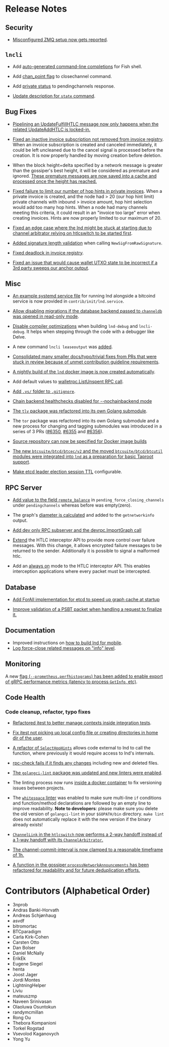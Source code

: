 # Release Notes

## Security

* [Misconfigured ZMQ
  setup now gets reported](https://github.com/lightningnetwork/lnd/pull/5710).

## `lncli`

* Add [auto-generated command-line completions](https://github.com/lightningnetwork/lnd/pull/4177) 
  for Fish shell.  

* Add [chan_point flag](https://github.com/lightningnetwork/lnd/pull/6152)
  to closechannel command.

* Add [private status](https://github.com/lightningnetwork/lnd/pull/6167)
  to pendingchannels response.

* [Update description for `state` command](https://github.com/lightningnetwork/lnd/pull/6237).

## Bug Fixes

* [Pipelining an UpdateFulfillHTLC message now only happens when the related UpdateAddHTLC is locked-in.](https://github.com/lightningnetwork/lnd/pull/6246)

* [Fixed an inactive invoice subscription not removed from invoice
  registry](https://github.com/lightningnetwork/lnd/pull/6053). When an invoice
  subscription is created and canceled immediately, it could be left uncleaned
  due to the cancel signal is processed before the creation. It is now properly
  handled by moving creation before deletion.   

* When the block height+delta specified by a network message is greater than
  the gossiper's best height, it will be considered as premature and ignored.
  [These premature messages are now saved into a cache and processed once the
  height has reached.](https://github.com/lightningnetwork/lnd/pull/6054)

* [Fixed failure to limit our number of hop hints in private invoices](https://github.com/lightningnetwork/lnd/pull/6236).
  When a private invoice is created, and the node had > 20 (our hop hint limit)
  private channels with inbound > invoice amount, hop hint selection would add
  too many hop hints. When a node had many channels meeting this criteria, it 
  could result in an "invoice too large" error when creating invoices. Hints 
  are now properly limited to our maximum of 20.

* [Fixed an edge case where the lnd might be stuck at starting due to channel
  arbitrator relying on htlcswitch to be started
  first](https://github.com/lightningnetwork/lnd/pull/6214).

* [Added signature length
  validation](https://github.com/lightningnetwork/lnd/pull/6314) when calling
  `NewSigFromRawSignature`.

* [Fixed deadlock in invoice
  registry](https://github.com/lightningnetwork/lnd/pull/6332).

* [Fixed an issue that would cause wallet UTXO state to be incorrect if a 3rd
  party sweeps our anchor
  output](https://github.com/lightningnetwork/lnd/pull/6274).

## Misc

* [An example systemd service file](https://github.com/lightningnetwork/lnd/pull/6033)
  for running lnd alongside a bitcoind service is now provided in
  `contrib/init/lnd.service`.

* [Allow disabling migrations if the database backend passed to `channeldb` was
  opened in read-only mode](https://github.com/lightningnetwork/lnd/pull/6084).

* [Disable compiler optimizations](https://github.com/lightningnetwork/lnd/pull/6105)
  when building `lnd-debug` and `lncli-debug`. It helps when stepping through the code
  with a debugger like Delve.
  
* A new command `lncli leaseoutput` was [added](https://github.com/lightningnetwork/lnd/pull/5964).

* [Consolidated many smaller docs/typo/trivial fixes from PRs that were stuck
  in review because of unmet contribution guideline
  requirements](https://github.com/lightningnetwork/lnd/pull/6080).

* [A nightly build of the `lnd` docker image is now created
  automatically](https://github.com/lightningnetwork/lnd/pull/6160).
  
* Add default values to [walletrpc.ListUnspent RPC call](https://github.com/lightningnetwork/lnd/pull/6190).

* [Add `.vs/` folder to `.gitignore`](https://github.com/lightningnetwork/lnd/pull/6178). 

* [Chain backend healthchecks disabled for --nochainbackend mode](https://github.com/lightningnetwork/lnd/pull/6184)

* [The `tlv` package was refactored into its own Golang
  submodule](https://github.com/lightningnetwork/lnd/pull/6283).

* The `tor` package was refactored into its own Golang submodule and a new
  process for changing and tagging submodules was introduced in a series of
  3 PRs ([#6350](https://github.com/lightningnetwork/lnd/pull/6350),
  [#6355](https://github.com/lightningnetwork/lnd/pull/6350) and
  [#6356](https://github.com/lightningnetwork/lnd/pull/6356)).

* [Source repository can now be specified for Docker image builds](https://github.com/lightningnetwork/lnd/pull/6300)

* [The new `btcsuite/btcd/btcec/v2` and the moved `btcsuite/btcd/btcutil`
  modules were integrated into `lnd` as a preparation for basic Taproot
  support](https://github.com/lightningnetwork/lnd/pull/6285).

* [Make etcd leader election session
  TTL](https://github.com/lightningnetwork/lnd/pull/6342) configurable.

## RPC Server

* [Add value to the field
  `remote_balance`](https://github.com/lightningnetwork/lnd/pull/5931) in
  `pending_force_closing_channels` under `pendingchannels` whereas before was
  empty(zero).
* The graph's [diameter is calculated](https://github.com/lightningnetwork/lnd/pull/6066)
  and added to the `getnetworkinfo` output.

* [Add dev only RPC subserver and the devrpc.ImportGraph
  call](https://github.com/lightningnetwork/lnd/pull/6149)
  
* [Extend](https://github.com/lightningnetwork/lnd/pull/6177) the HTLC
  interceptor API to provide more control over failure messages. With this
  change, it allows encrypted failure messages to be returned to the sender.
  Additionally it is possible to signal a malformed htlc.

* Add an [always on](https://github.com/lightningnetwork/lnd/pull/6232) mode to
  the HTLC interceptor API. This enables interception applications where every
  packet must be intercepted.

## Database

* [Add ForAll implementation for etcd to speed up
  graph cache at startup](https://github.com/lightningnetwork/lnd/pull/6136)

* [Improve validation of a PSBT packet when handling a request to finalize it.](https://github.com/lightningnetwork/lnd/pull/6217)

## Documentation

* Improved instructions on [how to build lnd for mobile](https://github.com/lightningnetwork/lnd/pull/6085).
* [Log force-close related messages on "info" level](https://github.com/lightningnetwork/lnd/pull/6124).

## Monitoring

A new [flag (`--prometheus.perfhistograms`) has been added to enable export of
gRPC performance metrics (latency to process `GetInfo`, etc)](https://github.com/lightningnetwork/lnd/pull/6224).

## Code Health

### Code cleanup, refactor, typo fixes

* [Refactored itest to better manage contexts inside integration tests](https://github.com/lightningnetwork/lnd/pull/5756).

* [Fix itest not picking up local config file or creating directories in home
  dir of the user](https://github.com/lightningnetwork/lnd/pull/6202).

* [A refactor of `SelectHopHints`](https://github.com/lightningnetwork/lnd/pull/6182) 
  allows code external to lnd to call the function, where previously it would 
  require access to lnd's internals.

* [rpc-check fails if it finds any changes](https://github.com/lightningnetwork/lnd/pull/6207/)
  including new and deleted files.

* [The `golangci-lint` package was updated and new linters were
  enabled](https://github.com/lightningnetwork/lnd/pull/6244).

* The linting process now runs [inside a docker
  container](https://github.com/lightningnetwork/lnd/pull/6248) to fix
  versioning issues between projects.

* The [`whitespace` linter](https://github.com/lightningnetwork/lnd/pull/6270)
  was enabled to make sure multi-line `if` conditions and function/method
  declarations are followed by an empty line to improve readability.
  **Note to developers**: please make sure you delete the old version of
  `golangci-lint` in your `$GOPATH/bin` directory. `make lint` does not
  automatically replace it with the new version if the binary already exists!
  
* [`ChannelLink` in the `htlcswitch` now performs a 2-way handoff instead of a 1-way handoff with its `ChannelArbitrator`.](https://github.com/lightningnetwork/lnd/pull/6221)

* [The channel-commit-interval is now clamped to a reasonable timeframe of 1h.](https://github.com/lightningnetwork/lnd/pull/6220)

* [A function in the gossiper `processNetworkAnnouncements` has been refactored for readability and for future deduplication efforts.](https://github.com/lightningnetwork/lnd/pull/6278)

# Contributors (Alphabetical Order)

* 3nprob
* Andras Banki-Horvath
* Andreas Schjønhaug
* asvdf
* bitromortac
* BTCparadigm
* Carla Kirk-Cohen
* Carsten Otto
* Dan Bolser
* Daniel McNally
* ErikEk
* Eugene Siegel
* henta
* Joost Jager
* Jordi Montes
* LightningHelper
* Liviu
* mateuszmp
* Naveen Srinivasan
* Olaoluwa Osuntokun
* randymcmillan
* Rong Ou
* Thebora Kompanioni
* Torkel Rogstad
* Vsevolod Kaganovych
* Yong Yu
